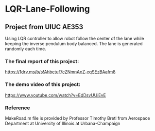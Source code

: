 # LQR-Lane-Following

## Project from UIUC AE353

Using LQR controller to allow robot follow the center of the lane while keeping the inverse pendulum body balanced. The lane is generated randomly each time.

### The final report of this project: 
https://1drv.ms/b/s!Ahbetuf7cZNmnAoZ-eqSEzBAafm8

### The demo video of this project: 
https://www.youtube.com/watch?v=EdDsvUUiEvE

### Reference
MakeRoad.m file is provided by Professor Timothy Bretl from Aerospace Department at University of Illinois at Urbana-Champaign
